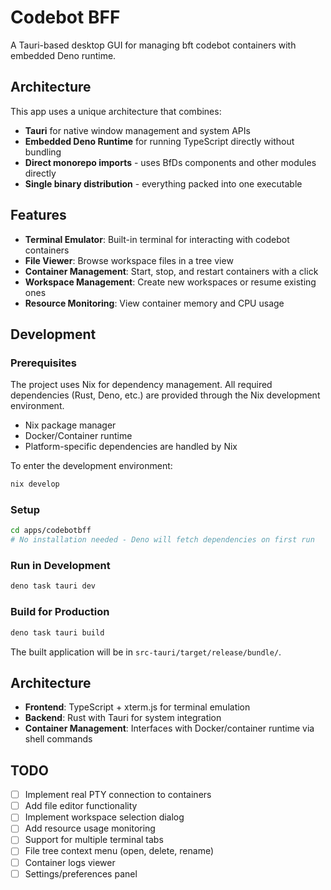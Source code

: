 # Codebot BFF

A Tauri-based desktop GUI for managing bft codebot containers with embedded Deno
runtime.

## Architecture

This app uses a unique architecture that combines:

- **Tauri** for native window management and system APIs
- **Embedded Deno Runtime** for running TypeScript directly without bundling
- **Direct monorepo imports** - uses BfDs components and other modules directly
- **Single binary distribution** - everything packed into one executable

## Features

- **Terminal Emulator**: Built-in terminal for interacting with codebot
  containers
- **File Viewer**: Browse workspace files in a tree view
- **Container Management**: Start, stop, and restart containers with a click
- **Workspace Management**: Create new workspaces or resume existing ones
- **Resource Monitoring**: View container memory and CPU usage

## Development

### Prerequisites

The project uses Nix for dependency management. All required dependencies (Rust,
Deno, etc.) are provided through the Nix development environment.

- Nix package manager
- Docker/Container runtime
- Platform-specific dependencies are handled by Nix

To enter the development environment:

```bash
nix develop
```

### Setup

```bash
cd apps/codebotbff
# No installation needed - Deno will fetch dependencies on first run
```

### Run in Development

```bash
deno task tauri dev
```

### Build for Production

```bash
deno task tauri build
```

The built application will be in `src-tauri/target/release/bundle/`.

## Architecture

- **Frontend**: TypeScript + xterm.js for terminal emulation
- **Backend**: Rust with Tauri for system integration
- **Container Management**: Interfaces with Docker/container runtime via shell
  commands

## TODO

- [ ] Implement real PTY connection to containers
- [ ] Add file editor functionality
- [ ] Implement workspace selection dialog
- [ ] Add resource usage monitoring
- [ ] Support for multiple terminal tabs
- [ ] File tree context menu (open, delete, rename)
- [ ] Container logs viewer
- [ ] Settings/preferences panel
